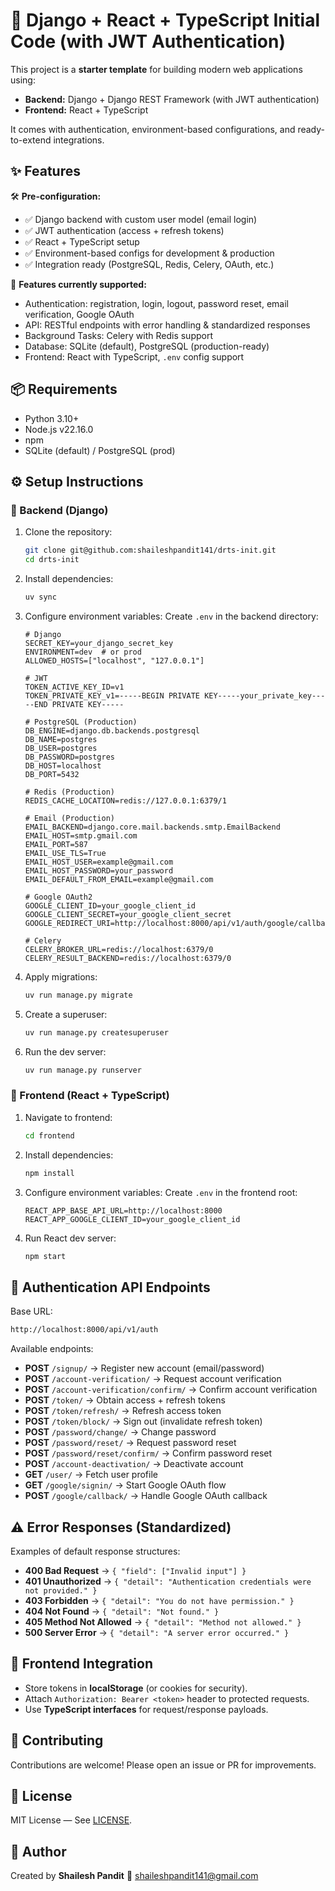 # 🚀 Django + React + TypeScript Initial Code (with JWT Authentication)

This project is a **starter template** for building modern web applications using:

* **Backend:** Django + Django REST Framework (with JWT authentication)
* **Frontend:** React + TypeScript

It comes with authentication, environment-based configurations, and ready-to-extend integrations.

## ✨ Features

🛠️ **Pre-configuration:**

* ✅ Django backend with custom user model (email login)
* ✅ JWT authentication (access + refresh tokens)
* ✅ React + TypeScript setup
* ✅ Environment-based configs for development & production
* ✅ Integration ready (PostgreSQL, Redis, Celery, OAuth, etc.)

🔧 **Features currently supported:**

* Authentication: registration, login, logout, password reset, email verification, Google OAuth
* API: RESTful endpoints with error handling & standardized responses
* Background Tasks: Celery with Redis support
* Database: SQLite (default), PostgreSQL (production-ready)
* Frontend: React with TypeScript, `.env` config support

## 📦 Requirements

* Python 3.10+
* Node.js v22.16.0
* npm
* SQLite (default) / PostgreSQL (prod)

## ⚙️ Setup Instructions

### 🔹 Backend (Django)

1. Clone the repository:

   ```bash
   git clone git@github.com:shaileshpandit141/drts-init.git
   cd drts-init
   ```

2. Install dependencies:

   ```bash
   uv sync
   ```

3. Configure environment variables:
   Create `.env` in the backend directory:

   ```dotenv
   # Django
   SECRET_KEY=your_django_secret_key
   ENVIRONMENT=dev  # or prod
   ALLOWED_HOSTS=["localhost", "127.0.0.1"]

   # JWT
   TOKEN_ACTIVE_KEY_ID=v1
   TOKEN_PRIVATE_KEY_v1=-----BEGIN PRIVATE KEY-----your_private_key-----END PRIVATE KEY-----

   # PostgreSQL (Production)
   DB_ENGINE=django.db.backends.postgresql
   DB_NAME=postgres
   DB_USER=postgres
   DB_PASSWORD=postgres
   DB_HOST=localhost
   DB_PORT=5432

   # Redis (Production)
   REDIS_CACHE_LOCATION=redis://127.0.0.1:6379/1

   # Email (Production)
   EMAIL_BACKEND=django.core.mail.backends.smtp.EmailBackend
   EMAIL_HOST=smtp.gmail.com
   EMAIL_PORT=587
   EMAIL_USE_TLS=True
   EMAIL_HOST_USER=example@gmail.com
   EMAIL_HOST_PASSWORD=your_password
   EMAIL_DEFAULT_FROM_EMAIL=example@gmail.com

   # Google OAuth2
   GOOGLE_CLIENT_ID=your_google_client_id
   GOOGLE_CLIENT_SECRET=your_google_client_secret
   GOOGLE_REDIRECT_URI=http://localhost:8000/api/v1/auth/google/callback

   # Celery
   CELERY_BROKER_URL=redis://localhost:6379/0
   CELERY_RESULT_BACKEND=redis://localhost:6379/0
   ```

4. Apply migrations:

   ```bash
   uv run manage.py migrate
   ```

5. Create a superuser:

   ```bash
   uv run manage.py createsuperuser
   ```

6. Run the dev server:

   ```bash
   uv run manage.py runserver
   ```

### 🔹 Frontend (React + TypeScript)

1. Navigate to frontend:

   ```bash
   cd frontend
   ```

2. Install dependencies:

   ```bash
   npm install
   ```

3. Configure environment variables:
   Create `.env` in the frontend root:

   ```dotenv
   REACT_APP_BASE_API_URL=http://localhost:8000
   REACT_APP_GOOGLE_CLIENT_ID=your_google_client_id
   ```

4. Run React dev server:

   ```bash
   npm start
   ```

## 🔑 Authentication API Endpoints

Base URL:

```bash
http://localhost:8000/api/v1/auth
```

Available endpoints:

* **POST** `/signup/` → Register new account (email/password)
* **POST** `/account-verification/` → Request account verification
* **POST** `/account-verification/confirm/` → Confirm account verification
* **POST** `/token/` → Obtain access + refresh tokens
* **POST** `/token/refresh/` → Refresh access token
* **POST** `/token/block/` → Sign out (invalidate refresh token)
* **POST** `/password/change/` → Change password
* **POST** `/password/reset/` → Request password reset
* **POST** `/password/reset/confirm/` → Confirm password reset
* **POST** `/account-deactivation/` → Deactivate account
* **GET** `/user/` → Fetch user profile
* **GET** `/google/signin/` → Start Google OAuth flow
* **POST** `/google/callback/` → Handle Google OAuth callback

## ⚠️ Error Responses (Standardized)

Examples of default response structures:

* **400 Bad Request** → `{ "field": ["Invalid input"] }`
* **401 Unauthorized** → `{ "detail": "Authentication credentials were not provided." }`
* **403 Forbidden** → `{ "detail": "You do not have permission." }`
* **404 Not Found** → `{ "detail": "Not found." }`
* **405 Method Not Allowed** → `{ "detail": "Method not allowed." }`
* **500 Server Error** → `{ "detail": "A server error occurred." }`

## 🎨 Frontend Integration

* Store tokens in **localStorage** (or cookies for security).
* Attach `Authorization: Bearer <token>` header to protected requests.
* Use **TypeScript interfaces** for request/response payloads.

## 🤝 Contributing

Contributions are welcome! Please open an issue or PR for improvements.

## 📜 License

MIT License — See [LICENSE](LICENSE).

## 👤 Author

Created by **Shailesh Pandit**
📧 [shaileshpandit141@gmail.com](mailto:shaileshpandit141@gmail.com)
